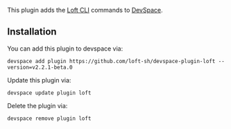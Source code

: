 This plugin adds the [Loft CLI](https://github.com/loft-sh/loft) commands to [DevSpace](https://github.com/loft-sh/devspace). 

## Installation

You can add this plugin to devspace via:
```
devspace add plugin https://github.com/loft-sh/devspace-plugin-loft --version=v2.2.1-beta.0
```

Update this plugin via:
```
devspace update plugin loft
```

Delete the plugin via:
```
devspace remove plugin loft
```
